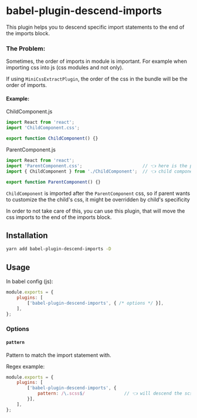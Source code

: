 # babel-plugin-descend-imports

This plugin helps you to descend specific import statements to the end of the imports block.

### The Problem:
Sometimes, the order of imports in module is important. 
For example when importing css into js (css modules and not only).

If using `MiniCssExtractPlugin`, the order of the css in the bundle will be the order 
of imports. 

#### Example:
ChildComponent.js
```jsx
import React from 'react';
import 'ChildComponent.css';

export function ChildComponent() {}
```

ParentComponent.js
```jsx
import React from 'react';
import 'ParentComponent.css';                       // 👈 here is the problem
import { ChildComponent } from './ChildComponent';  // 👈 child component can override the css

export function ParentComponent() {}
```

`ChildComponent` is imported after the `ParentComponent` css, so if parent wants 
to customize the the child's css, it might be overridden by child's specificity

In order to not take care of this, you can use this plugin, that will move the css imports 
to the end of the imports block. 

## Installation

```sh
yarn add babel-plugin-descend-imports -D
```

## Usage

In babel config (js):

```js
module.exports = {
    plugins: [
        ['babel-plugin-descend-imports', { /* options */ }],
    ],
};
```

### Options

#### `pattern`

Pattern to match the import statement with.

Regex example:

```js
module.exports = {
    plugins: [
        ['babel-plugin-descend-imports', {
            pattern: /\.scss$/               // 👈 will descend the scss imports
        }],
    ],
};
```
